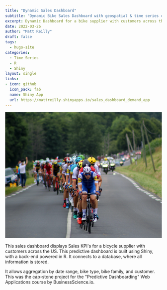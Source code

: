 ```yaml
---
title: "Dynamic Sales Dashboard"
subtitle: "Dynamic Bike Sales Dashboard with geospatial & time series components."
excerpt: Dynamic Dashboard for a bike supplier with customers across the US, utilizing Shiny & XGBoost.
date: 2022-03-26
author: "Matt Reilly"
draft: false
tags:
  - hugo-site
categories:
  - Time Series
  - R
  - Shiny
layout: single
links:
- icon: github
  icon_pack: fab
  name: Shiny App
  url: https://mattreilly.shinyapps.io/sales_dashboard_demand_app
---
```


![bikeshops](bikeshops.jpg)

This sales dashboard displays Sales  KPI's for a bicycle supplier with customers across the US. This predictive dashboard is built using Shiny, with a back-end powered in R. It connects to a database, where all information is stored.

It allows aggregation by date range, bike type, bike family, and customer. This was the cap-stone project for the "Predictive Dashboarding" Web Applications course by BusinessScience.io. 










